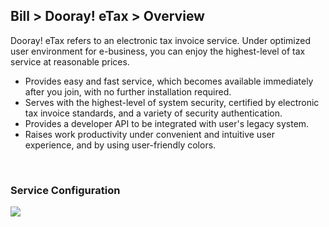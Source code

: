 ## Bill > Dooray! eTax > Overview 

Dooray! eTax refers to an electronic tax invoice service. 
Under optimized user environment for e-business, you can enjoy the highest-level of tax service at reasonable prices. 

* Provides easy and fast service, which becomes available immediately after you join, with no further installation required. 
* Serves with the highest-level of system security, certified by electronic tax invoice standards, and a variety of security authentication. 
* Provides a developer API to be integrated with user's legacy system.  
* Raises work productivity under convenient and intuitive user experience, and by using user-friendly colors.  

<br/>

### Service Configuration 
![](http://static.toastoven.net/prod_toastbill/Bill(e-Tax)_overview_en.png)
